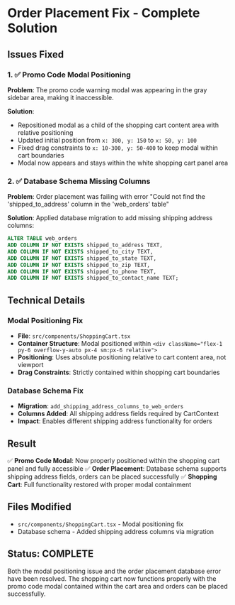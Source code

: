 # Order Placement Fix - Complete Solution

## Issues Fixed

### 1. ✅ Promo Code Modal Positioning 
**Problem**: The promo code warning modal was appearing in the gray sidebar area, making it inaccessible.

**Solution**: 
- Repositioned modal as a child of the shopping cart content area with relative positioning
- Updated initial position from `x: 300, y: 150` to `x: 50, y: 100` 
- Fixed drag constraints to `x: 10-300, y: 50-400` to keep modal within cart boundaries
- Modal now appears and stays within the white shopping cart panel area

### 2. ✅ Database Schema Missing Columns
**Problem**: Order placement was failing with error "Could not find the 'shipped_to_address' column in the 'web_orders' table"

**Solution**: Applied database migration to add missing shipping address columns:
```sql
ALTER TABLE web_orders 
ADD COLUMN IF NOT EXISTS shipped_to_address TEXT,
ADD COLUMN IF NOT EXISTS shipped_to_city TEXT,
ADD COLUMN IF NOT EXISTS shipped_to_state TEXT,
ADD COLUMN IF NOT EXISTS shipped_to_zip TEXT,
ADD COLUMN IF NOT EXISTS shipped_to_phone TEXT,
ADD COLUMN IF NOT EXISTS shipped_to_contact_name TEXT;
```

## Technical Details

### Modal Positioning Fix
- **File**: `src/components/ShoppingCart.tsx`
- **Container Structure**: Modal positioned within `<div className="flex-1 py-6 overflow-y-auto px-4 sm:px-6 relative">`
- **Positioning**: Uses absolute positioning relative to cart content area, not viewport
- **Drag Constraints**: Strictly contained within shopping cart boundaries

### Database Schema Fix
- **Migration**: `add_shipping_address_columns_to_web_orders`
- **Columns Added**: All shipping address fields required by CartContext
- **Impact**: Enables different shipping address functionality for orders

## Result

✅ **Promo Code Modal**: Now properly positioned within the shopping cart panel and fully accessible
✅ **Order Placement**: Database schema supports shipping address fields, orders can be placed successfully
✅ **Shopping Cart**: Full functionality restored with proper modal containment

## Files Modified
- `src/components/ShoppingCart.tsx` - Modal positioning fix
- Database schema - Added shipping address columns via migration

## Status: COMPLETE
Both the modal positioning issue and the order placement database error have been resolved. The shopping cart now functions properly with the promo code modal contained within the cart area and orders can be placed successfully.
